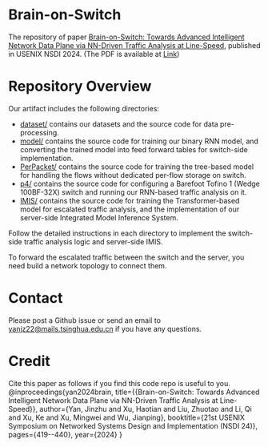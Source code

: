 # Brain-on-Switch
The repository of paper [Brain-on-Switch: Towards Advanced Intelligent Network Data Plane via NN-Driven Traffic Analysis at Line-Speed](https://www.usenix.org/conference/nsdi24/presentation/yan), published in USENIX NSDI 2024. (The PDF is available at [Link](https://arxiv.org/abs/2403.11090))

# Repository Overview
Our artifact includes the following directories: 

* [dataset/](https://github.com/InspiringGroup-Lab/Brain-on-Switch/tree/main/dataset) contains our datasets and the source code for data pre-processing.
* [model/](https://github.com/InspiringGroup-Lab/Brain-on-Switch/tree/main/model) contains the source code for training our binary RNN model, and converting the trained model into feed forward tables for switch-side implementation.
* [PerPacket/](https://github.com/InspiringGroup-Lab/Brain-on-Switch/tree/main/PerPacket) contains the source code for training the tree-based model for handling the flows without dedicated per-flow storage on switch.
* [p4/](https://github.com/InspiringGroup-Lab/Brain-on-Switch/tree/main/p4) contains the source code for configuring a Barefoot Tofino 1 (Wedge 100BF-32X) switch and running our RNN-based traffic analysis on it.
* [IMIS/](https://github.com/InspiringGroup-Lab/Brain-on-Switch/tree/main/IMIS) contains the source code for training the Transformer-based model for escalated traffic analysis, and the implementation of our server-side Integrated Model Inference System.

Follow the detailed instructions in each directory to implement the switch-side traffic analysis logic and server-side IMIS.

To forward the escalated traffic between the switch and the server, you need build a network topology to connect them. 

# Contact
Please post a Github issue or send an email to [yanjz22@mails.tsinghua.edu.cn](yanjz22@mails.tsinghua.edu.cn) if you have any questions.

# Credit
Cite this paper as follows  if you find this code repo is useful to you. 
@inproceedings{yan2024brain,
  title={{Brain-on-Switch: Towards Advanced Intelligent Network Data Plane via NN-Driven Traffic Analysis at Line-Speed}},
  author={Yan, Jinzhu and Xu, Haotian and Liu, Zhuotao and Li, Qi and Xu, Ke and Xu, Mingwei and Wu, Jianping},
  booktitle={21st USENIX Symposium on Networked Systems Design and Implementation (NSDI 24)},
  pages={419--440},
  year={2024}
}
